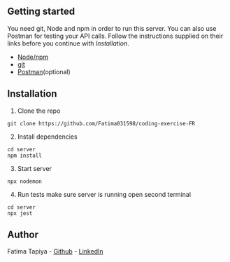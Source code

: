## Getting started

You need git, Node and npm in order to run this server. You can also use Postman for testing your API calls. Follow the instructions supplied on their links before you continue with *Installation*.

* [Node/npm](https://nodejs.org/en/download/)
* [git](https://github.com/git-guides/install-git)
* [Postman](https://www.postman.com/)(optional)

## Installation

1. Clone the repo

```
git clone https://github.com/Fatima031598/coding-exercise-FR
```

2. Install dependencies
```
cd server
npm install
```

3. Start server
```
npx nodemon
```

4. Run tests
   make sure server is running
   open second terminal
```
cd server
npx jest
```

## Author

Fatima Tapiya - [Github](https://github.com/Fatima031598) - [LinkedIn](https://www.linkedin.com/in/fatima-tapiya/)